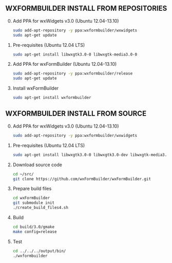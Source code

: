 WXFORMBUILDER INSTALL FROM REPOSITORIES
---------------------------------------

0. Add PPA for wxWidgets v3.0 (Ubuntu 12.04-13.10)

	```sh
	sudo add-apt-repository -y ppa:wxformbuilder/wxwidgets
	sudo apt-get update
	```
1. Pre-requisites (Ubuntu 12.04 LTS)

	```sh
	sudo apt-get install libwxgtk3.0-0 libwxgtk-media3.0-0
	```
2. Add PPA for wxFormBuilder (Ubuntu 12.04-13.10)

	```sh
	sudo add-apt-repository -y ppa:wxformbuilder/release
	sudo apt-get update
	```
3. Install wxFormBuilder

	```sh
	sudo apt-get install wxformbuilder
	```

WXFORMBUILDER INSTALL FROM SOURCE
---------------------------------

0. Add PPA for wxWidgets v3.0 (Ubuntu 12.04-13.10)

	```sh
	sudo add-apt-repository -y ppa:wxformbuilder/wxwidgets
	```
1. Pre-requisites (Ubuntu 12.04 LTS)

	```sh
	sudo apt-get install libwxgtk3.0-0 libwxgtk3.0-dev libwxgtk-media3.0-dev
	```
2. Download source code

	```sh
	cd ~/src/
	git clone https://github.com/wxFormBuilder/wxFormBuilder.git
	```
3. Prepare build files

	```sh
	cd wxFormBuilder
	git submodule init
	./create_build_files4.sh
	```
4. Build

	```sh
	cd build/3.0/gmake
	make config=release
	```
4. Test

	```sh
	cd ../../../output/bin/
	./wxformbuilder
	```


